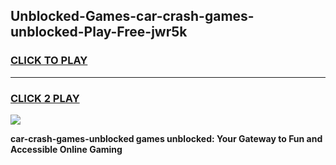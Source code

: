 
## Unblocked-Games-car-crash-games-unblocked-Play-Free-jwr5k
<h3>
<a href="https://premium76.site?title=car-crash-games-unblocked&ref=23A">CLICK TO PLAY</a></h3>
<hr>

<h3>
<a href="https://premium76.site?title=car-crash-games-unblocked&ref=23A">CLICK 2 PLAY</a>
  
</h3>

<a href="https://premium76.site?title=car-crash-games-unblocked&ref=23A"><img src="https://clearcache.store/games.png"></a>


**car-crash-games-unblocked games unblocked: Your Gateway to Fun and Accessible Online Gaming**
